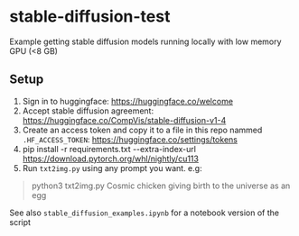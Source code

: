 # stable-diffusion-test
Example getting stable diffusion models running locally with low memory GPU (<8 GB)

## Setup
1. Sign in to huggingface: https://huggingface.co/welcome
2. Accept stable diffusion agreement: https://huggingface.co/CompVis/stable-diffusion-v1-4
3. Create an access token and copy it to a file in this repo nammed `.HF_ACCESS_TOKEN`: https://huggingface.co/settings/tokens
4. pip install -r requirements.txt --extra-index-url https://download.pytorch.org/whl/nightly/cu113
5. Run `txt2img.py` using any prompt you want. e.g:
> python3 txt2img.py Cosmic chicken giving birth to the universe as an egg

See also `stable_diffusion_examples.ipynb` for a notebook version of the script
